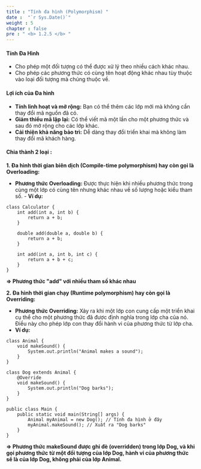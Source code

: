 ```yaml
---
title : "Tính đa hình (Polymorphism) "
date :  "`r Sys.Date()`"
weight : 5 
chapter : false
pre : " <b> 1.2.5 </b> "
---
```


#### Tính Đa Hình

- Cho phép một đối tượng có thể được xử lý theo nhiều cách khác nhau. 
- Cho phép các phương thức có cùng tên hoạt động khác nhau tùy thuộc vào loại đối tượng mà chúng thuộc về. 

#### Lợi ích của Đa hình
- **Tính linh hoạt và mở rộng:** Bạn có thể thêm các lớp mới mà không cần thay đổi mã nguồn đã có.
- **Giảm thiểu mã lặp lại:** Có thể viết mã một lần cho một phương thức và sau đó mở rộng cho các lớp khác.
- **Cải thiện khả năng bảo trì:** Dễ dàng thay đổi triển khai mà không làm thay đổi mã khách hàng.

#### Chia thành 2 loại : 

**1. Đa hình thời gian biên dịch (Compile-time polymorphism) hay còn gọi là Overloading:**

- **Phương thức Overloading:** Được thực hiện khi nhiều phương thức trong cùng một lớp có cùng tên nhưng khác nhau về số lượng hoặc kiểu tham số. - **Ví dụ:**
```
class Calculator {
    int add(int a, int b) {
        return a + b;
    }
    
    double add(double a, double b) {
        return a + b;
    }
    
    int add(int a, int b, int c) {
        return a + b + c;
    }
}
```
**=> Phương thức "add" với nhiều tham số khác nhau**

**2. Đa hình thời gian chạy (Runtime polymorphism) hay còn gọi là Overriding:**

- **Phương thức Overriding:** Xảy ra khi một lớp con cung cấp một triển khai cụ thể cho một phương thức đã được định nghĩa trong lớp cha của nó. Điều này cho phép lớp con thay đổi hành vi của phương thức từ lớp cha. 
- **Ví dụ:**
```
class Animal {
    void makeSound() {
        System.out.println("Animal makes a sound");
    }
}

class Dog extends Animal {
    @Override
    void makeSound() {
        System.out.println("Dog barks");
    }
}

public class Main {
    public static void main(String[] args) {
        Animal myAnimal = new Dog(); // Tính đa hình ở đây
        myAnimal.makeSound(); // Xuất ra "Dog barks"
    }
}
```
**=> Phương thức makeSound được ghi đè (overridden) trong lớp Dog, và khi gọi phương thức từ một đối tượng của lớp Dog, hành vi của phương thức sẽ là của lớp Dog, không phải của lớp Animal.**


